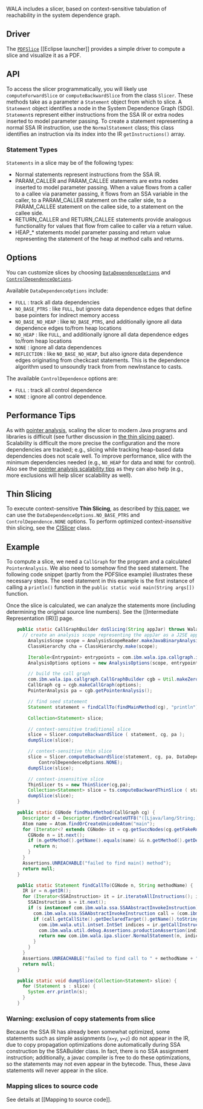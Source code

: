WALA includes a slicer, based on context-sensitive tabulation of
reachability in the system dependence graph.

Driver
------

The
[`PDFSlice`](http://wala.sourceforge.net/javadocs/trunk/com/ibm/wala/examples/drivers/PDFSlice.html)
[[Eclipse launcher]] provides a simple driver to
compute a slice and visualize it as a PDF.

API
---

To access the slicer programmatically, you will likely use
`computeForwardSlice` or `computeBackwardSlice` from the class `Slicer`.
These methods take as a parameter a `Statement` object from which to
slice. A `Statement` object identifies a node in the System Dependence
Graph (SDG). `Statement`s represent either instructions from the SSA IR
or extra nodes inserted to model parameter passing. To create a
statement representing a normal SSA IR instruction, use the
`NormalStatement` class; this class identifies an instruction via its
index into the IR `getInstructions()` array.

### Statement Types

`Statements` in a slice may be of the following types:

-   Normal statements represent instructions from the SSA IR.
-   PARAM_CALLER and PARAM_CALLEE statements are extra nodes inserted
    to model parameter passing. When a value flows from a caller to a
    callee via parameter passing, it flows from an SSA variable in the
    caller, to a PARAM_CALLER statement on the caller side, to a
    PARAM_CALLEE statement on the callee side, to a statement on the
    callee side.
-   RETURN_CALLER and RETURN_CALLEE statements provide analogous
    functionality for values that flow from callee to caller via a
    return value.
-   HEAP_\* statements model parameter passing and return value
    representing the statement of the heap at method calls and returns.

Options
-------

You can customize slices by choosing
[`DataDependenceOptions`](http://wala.sourceforge.net/javadocs/trunk/com/ibm/wala/ipa/slicer/Slicer.DataDependenceOptions.html)
and
[`ControlDependenceOptions`](http://wala.sourceforge.net/javadocs/trunk/com/ibm/wala/ipa/slicer/Slicer.ControlDependenceOptions.html).

Available `DataDependenceOptions` include:

-   `FULL` : track all data dependencies
-   `NO_BASE_PTRS` : like `FULL`, but ignore data dependence edges that
    define base pointers for indirect memory access
-   `NO_BASE_NO_HEAP` : like `NO_BASE_PTRS`, and additionally ignore all
    data dependence edges to/from heap locations
-   `NO_HEAP` : like `FULL`, and additionally ignore all data dependence
    edges to/from heap locations
-   `NONE` : ignore all data dependences
-   `REFLECTION` : like `NO_BASE_NO_HEAP`, but also ignore data
    dependence edges originating from checkcast statements. This is the
    dependence algorithm used to unsoundly track from from newInstance
    to casts.

The available `ControlDependence` options are:

-   `FULL` : track all control dependence
-   `NONE` : ignore all control dependence.

Performance Tips
----------------

As with [pointer analysis](https://github.com/wala/WALA/wiki/Pointer-Analysis#improving-scalability), scaling the slicer to modern Java programs and libraries is difficult (see further discussion in [the thin slicing paper](https://manu.sridharan.net/files/pldi07.pdf)).  Scalability is difficult the more precise the configuration and the more dependencies are tracked; e.g., slicing while tracking heap-based data dependencies does not scale well.  To improve performance, slice with the minimum dependencies needed (e.g., `NO_HEAP` for data and `NONE` for control).  Also see the [pointer analysis scalability tips](https://github.com/wala/WALA/wiki/Pointer-Analysis#improving-scalability) as they can also help (e.g., more exclusions will help slicer scalability as well).  

Thin Slicing
------------

To execute context-sensitive **Thin Slicing**, as described by [this
paper](https://manu.sridharan.net/files/pldi07.pdf),
we can use the `DataDependenceOptions.NO_BASE_PTRS` and
`ControlDependence.NONE` options. To perform optimized
context-<em>insensitive</em> thin slicing, see the
[CISlicer](http://wala.sourceforge.net/javadocs/trunk/com/ibm/wala/ipa/slicer/thin/CISlicer.html)
class.

Example
-------

To compute a slice, we need a `CallGraph` for the program and a
calculated `PointerAnalysis`. We also need to somehow find the seed
statement. The following code snippet (partly from the PDFSlice example)
illustrates these necessary steps. The seed statement in this example is
the first instance of calling a `println()` function in the
`public static void main(String args[])` function.

Once the slice is calculated, we can analyze the statements more
(including determining the original source line numbers). See the
[[Intermediate Representation (IR)]] page.

```java
    public static CallGraphBuilder doSlicing(String appJar) throws WalaException {
      // create an analysis scope representing the appJar as a J2SE application
        AnalysisScope scope = AnalysisScopeReader.makeJavaBinaryAnalysisScope(appJar,CallGraphTestUtil.REGRESSION_EXCLUSIONS);
        ClassHierarchy cha = ClassHierarchy.make(scope);

        Iterable<Entrypoint> entrypoints = com.ibm.wala.ipa.callgraph.impl.Util.makeMainEntrypoints(scope, cha);
        AnalysisOptions options = new AnalysisOptions(scope, entrypoints);

        // build the call graph
        com.ibm.wala.ipa.callgraph.CallGraphBuilder cgb = Util.makeZeroCFABuilder(options, new AnalysisCache(),cha, scope, null, null);
        CallGraph cg = cgb.makeCallGraph(options);
        PointerAnalysis pa = cgb.getPointerAnalysis();

        // find seed statement
        Statement statement = findCallTo(findMainMethod(cg), "println");

        Collection<Statement> slice;

        // context-sensitive traditional slice
        slice = Slicer.computeBackwardSlice ( statement, cg, pa );
        dumpSlice(slice);

        // context-sensitive thin slice
        slice = Slicer.computeBackwardSlice(statement, cg, pa, DataDependenceOptions.NO_BASE_PTRS,
            ControlDependenceOptions.NONE);
        dumpSlice(slice);

        // context-insensitive slice
        ThinSlicer ts = new ThinSlicer(cg,pa);
        Collection<Statement> slice = ts.computeBackwardThinSlice ( statement );
        dumpSlice(slice);
    }

    public static CGNode findMainMethod(CallGraph cg) {
      Descriptor d = Descriptor.findOrCreateUTF8("([Ljava/lang/String;)V");
      Atom name = Atom.findOrCreateUnicodeAtom("main");
      for (Iterator<? extends CGNode> it = cg.getSuccNodes(cg.getFakeRootNode()); it.hasNext();) {
        CGNode n = it.next();
        if (n.getMethod().getName().equals(name) && n.getMethod().getDescriptor().equals(d)) {
          return n;
        }
      }
      Assertions.UNREACHABLE("failed to find main() method");
      return null;
    }

    public static Statement findCallTo(CGNode n, String methodName) {
      IR ir = n.getIR();
      for (Iterator<SSAInstruction> it = ir.iterateAllInstructions(); it.hasNext();) {
        SSAInstruction s = it.next();
        if (s instanceof com.ibm.wala.ssa.SSAAbstractInvokeInstruction) {
          com.ibm.wala.ssa.SSAAbstractInvokeInstruction call = (com.ibm.wala.ssa.SSAAbstractInvokeInstruction) s;
          if (call.getCallSite().getDeclaredTarget().getName().toString().equals(methodName)) {
            com.ibm.wala.util.intset.IntSet indices = ir.getCallInstructionIndices(call.getCallSite());
            com.ibm.wala.util.debug.Assertions.productionAssertion(indices.size() == 1, "expected 1 but got " + indices.size());
            return new com.ibm.wala.ipa.slicer.NormalStatement(n, indices.intIterator().next());
          }
        }
      }
      Assertions.UNREACHABLE("failed to find call to " + methodName + " in " + n);
      return null;
    }

    public static void dumpSlice(Collection<Statement> slice) {
      for (Statement s : slice) {
        System.err.println(s);
      }
    }
```

### Warning: exclusion of copy statements from slice

Because the SSA IR has already been somewhat optimized, some statements
such as simple assignments (`x=y`, `y=z`) do not appear in the IR, due
to copy propagation optimizations done automatically during SSA
construction by the SSABuilder class. In fact, there is no SSA
assignment instruction; additionally, a javac compiler is free to do
these optimizations, so the statements may not even appear in the
bytecode. Thus, these Java statements will never appear in the slice.

### Mapping slices to source code

See details at [[Mapping to source code]].